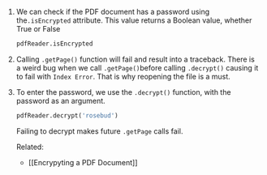 1. We can check if the PDF document has a password using the`.isEncrypted` attribute. This value returns a Boolean value, whether True or False

	``` py
	pdfReader.isEncrypted
	```
	
2. Calling `.getPage()` function will fail and result into a traceback. There is a weird bug when we call `.getPage()`before calling `.decrypt()` causing it to fail with `Index Error`. That is why reopening the file is a must.
	

3. To enter the password, we use the `.decrypt()` function, with the password as an argument.

	``` py
	pdfReader.decrypt('rosebud')
	```
	
	Failing to decrypt makes future `.getPage` calls fail.
	
	Related:
	- [[Encrypyting a PDF Document]]
